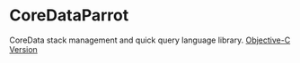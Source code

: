 # CoreDataParrot
CoreData stack management and quick query language library. [Objective-C Version][1]






















[1]:https://github.com/Rannie/RHParrotData